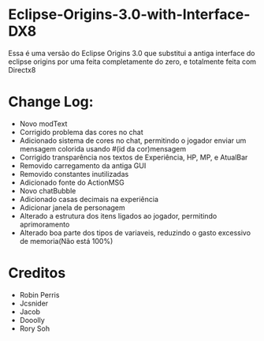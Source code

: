 # Eclipse-Origins-3.0-with-Interface-DX8
Essa é uma versão do Eclipse Origins 3.0 que substitui a antiga interface do eclipse origins
por uma feita completamente do zero, e totalmente feita com Directx8

# Change Log:
- Novo modText
- Corrigido problema das cores no chat
- Adicionado sistema de cores no chat, permitindo o jogador enviar um mensagem colorida usando #(id da cor)mensagem
- Corrigido transparência nos textos de Experiência, HP, MP, e AtualBar
- Removido carregamento da antiga GUI
- Removido constantes inutilizadas
- Adicionado fonte do ActionMSG
- Novo chatBubble
- Adicionado casas decimais na experiência
- Adicionar janela de personagem
- Alterado a estrutura dos itens ligados ao jogador, permitindo aprimoramento
- Alterado boa parte dos tipos de variaveis, reduzindo o gasto excessivo de memoria(Não está 100%)

# Creditos
- Robin Perris
- Jcsnider
- Jacob
- Dooolly
- Rory Soh
